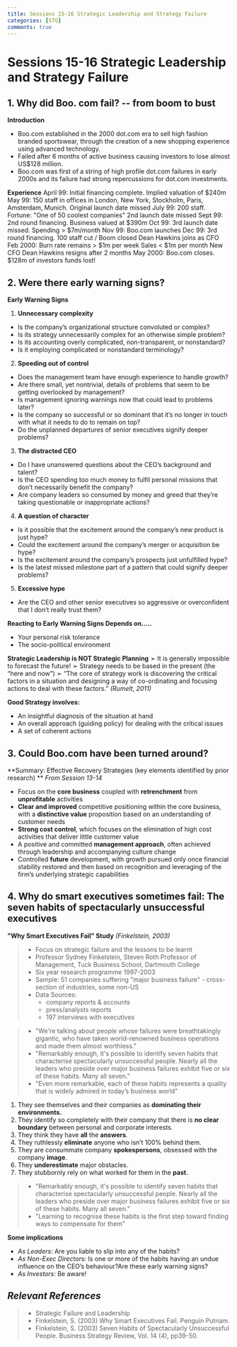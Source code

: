 ```yaml
---
title: Sessions 15-16 Strategic Leadership and Strategy Failure
categories: [STG]
comments: true
---
```

# Sessions 15-16 Strategic Leadership and Strategy Failure

## 1. Why did Boo. com fail? -- from boom to bust

**Introduction**
- Boo.com established in the 2000 dot.com era to sell high fashion branded sportswear, through the creation of a new shopping experience using advanced technology.
- Failed after 6 months of active business causing investors to lose almost US\$128 million. 
- Boo.com was first of a string of high profile dot.com failures in early 2000s and its failure had strong repercussions for dot.com investments.

**Experience**
April 99: Initial financing complete. Implied valuation of \$240m
May 99: 150 staff in offices in London, New York, Stockholm, Paris, Amsterdam, Munich. Original launch date missed
July 99: 200 staff. Fortune: "One of 50 coolest companies" 2nd launch date missed
Sept 99: 2nd round financing. Business valued at \$390m
Oct 99: 3rd launch date missed. Spending > \$7m/month
Nov 99: Boo.com launches
Dec 99: 3rd round financing. 100 staff cut / Boom closed Dean Hawkins joins as CFO 
Feb 2000: Burn rate remains > ​\$1m per week Sales < ​\$1m per month New CFO Dean Hawkins resigns after 2 months
May 2000: Boo.com closes. ​\$128m of investors funds lost!

## 2. Were there early warning signs? 

**Early Warning Signs**
1. **Unnecessary complexity**
- Is the company’s organizational structure convoluted or complex?
- Is its strategy unnecessarily complex for an otherwise simple problem?
- Is its accounting overly complicated, non-transparent, or nonstandard?
- Is it employing complicated or nonstandard terminology?

2. **Speeding out of control**
- Does the management team have enough experience to handle growth?
- Are there small, yet nontrivial, details of problems that seem to be getting overlooked by management?
- Is management ignoring warnings now that could lead to problems later?
- Is the company so successful or so dominant that it’s no longer in touch with what it needs to do to remain on top?
- Do the unplanned departures of senior executives signify deeper problems?

3. **The distracted CEO**
- Do I have unanswered questions about the CEO’s background and talent?
- Is the CEO spending too much money to fulfil personal missions that don’t necessarily benefit the company?
- Are company leaders so consumed by money and greed that they’re taking questionable or inappropriate actions?
4. **A question of character**
- Is it possible that the excitement around the company’s new product is just hype?
- Could the excitement around the company’s merger or acquisition be hype?
- Is the excitement around the company’s prospects just unfulfilled hype?
- Is the latest missed milestone part of a pattern that could signify deeper problems?

5. **Excessive hype**
- Are the CEO and other senior executives so aggressive or overconfident that I 
don’t really trust them?

**Reacting to Early Warning Signs Depends on…..**
- Your personal risk tolerance
- The socio-political environment

**Strategic Leadership is NOT Strategic Planning**
➢ It is generally impossible to forecast the future!
➢ Strategy needs to be based in the present (the “here and now”)
➢ “The core of strategy work is discovering the critical factors in a situation and designing a way of co-ordinating and focusing actions to deal with these factors.” *(Rumelt, 2011)*

**Good Strategy involves:**

- An insightful diagnosis of the situation at hand
- An overall approach (guiding policy) for dealing with the critical issues 
- A set of coherent actions


## 3. Could Boo.com have been turned around? 

**Summary: Effective Recovery Strategies (key elements identified by prior research) **
*From Session 13-14*

- Focus on the **core business** coupled with **retrenchment** from **unprofitable** activities
- **Clear and improved** competitive positioning within the core business, with a **distinctive value** proposition based on an understanding of customer needs
- **Strong cost control**, which focuses on the elimination of high cost activities that deliver little customer value
- A positive and committed **management approach**, often achieved through leadership and accompanying culture change
- Controlled **future** development, with growth pursued only once financial stability restored and then based on recognition and leveraging of the firm’s underlying strategic capabilities

## 4. Why do smart executives sometimes fail: The seven habits of spectacularly unsuccessful executives

**"Why Smart Executives Fail" Study**  *(Finkelstein, 2003)* 

> - Focus on strategic failure and the lessons to be learnt
> - Professor Sydney Finkelstein, Steven Roth Professor of Management, Tuck Business School, Dartmouth College
> - Six year research programme 1997-2003
> - Sample: 51 companies suffering "major business failure" - cross-section of industries, some non-US
> - Data Sources: 
> 	- company reports & accounts
> 	- press/analysts reports
> 	- 197 interviews with executives

> - "We're talking about people whose failures were breathtakingly gigantic, who have taken world-renowned business operations and made them almost worthless."
> - "Remarkably enough, it's possible to identify seven habits that characterise spectacularly unsuccessful people. Nearly all the leaders who preside over major business failures exhibit five or six of these habits. Many all seven."
> - "Even more remarkable, each of these habits represents a quality that is widely admired in today’s business world"



1. They see themselves and their companies as **dominating their environments.** 
2. They identify so completely with their company that there is **no clear boundary** between personal and corporate interests.
3. They think they have **all** the **answers**.
4. They ruthlessly **eliminate** anyone who isn’t 100% behind them. 
5. They are consummate company **spokespersons**, obsessed with the company **image**. 
6. They **underestimate** major obstacles.
7. They stubbornly rely on what worked for them in the **past**.



> - "Remarkably enough, it's possible to identify seven habits that characterise spectacularly unsuccessful people. Nearly all the leaders who preside over major business failures exhibit five or six of these habits. Many all seven."
> - "Learning to recognise these habits is the first step toward finding ways to compensate for them"



**Some implications**

- *As Leaders:* Are you liable to slip into any of the habits? 
- *As Non-Exec Directors:* Is one or more of the habits having an undue influence on the CEO’s behaviour?Are these early warning signs?
- *As Investors:* Be aware!




## *Relevant References*
> - Strategic Failure and Leadership
> - Finkelstein, S. (2003) Why Smart Executives Fail. Penguin Putnam.
> - Finkelstein, S. (2003) Seven Habits of Spectacularly Unsuccessful People. Business Strategy Review, Vol. 14 (4), pp39-50.